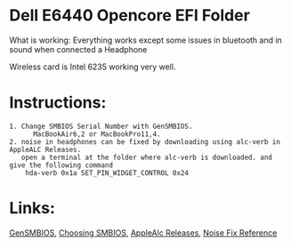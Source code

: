 # Dell E6440 Opencore EFI Folder

What is working:
  Everything works except some issues in bluetooth and in sound when connected a Headphone

Wireless card is Intel 6235 working very well.

# Instructions:
    1. Change SMBIOS Serial Number with GenSMBIOS.
          MacBookAir6,2 or MacBookPro11,4.   
    2. noise in headphones can be fixed by downloading using alc-verb in AppleALC Releases.
       open a terminal at the folder where alc-verb is downloaded. and give the following command 
        hda-verb 0x1a SET_PIN_WIDGET_CONTROL 0x24

# Links:
   [GenSMBIOS](https://github.com/corpnewt/GenSMBIOS), [Choosing SMBIOS](https://dortania.github.io/OpenCore-Install-Guide/config-laptop.plist/haswell.html#platforminfo), [AppleAlc Releases](https://github.com/acidanthera/AppleALC/releases), [Noise Fix Reference](https://osxlatitude.com/forums/topic/11316-how-to-fix-static-noisedistortioncrackling-sound-and-combo-jack-on-laptops/)
